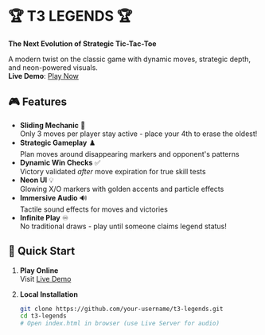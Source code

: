 # 🏆 T3 LEGENDS 🏆
**The Next Evolution of Strategic Tic-Tac-Toe**  

A modern twist on the classic game with dynamic moves, strategic depth, and neon-powered visuals.  
**Live Demo**: [Play Now](https://t3-legends-mbox.vercel.app/)


## 🎮 Features
- **Sliding Mechanic** 🔄  
  Only 3 moves per player stay active - place your 4th to erase the oldest!
- **Strategic Gameplay** ♟️  
  Plan moves around disappearing markers and opponent's patterns
- **Dynamic Win Checks** ✅  
  Victory validated *after* move expiration for true skill tests
- **Neon UI** 💡  
  Glowing X/O markers with golden accents and particle effects
- **Immersive Audio** 🔊  
  Tactile sound effects for moves and victories
- **Infinite Play** ♾️  
  No traditional draws - play until someone claims legend status!

## 🚀 Quick Start
1. **Play Online**  
   Visit [Live Demo](https://t3-legends.vercel.app)

2. **Local Installation**
   ```bash
   git clone https://github.com/your-username/t3-legends.git
   cd t3-legends
   # Open index.html in browser (use Live Server for audio)
